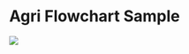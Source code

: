 # Agri Flowchart Sample
<img src="https://www.upsieutoc.com/images/2019/07/23/485a5b589e1f7a41230e.jpg">
